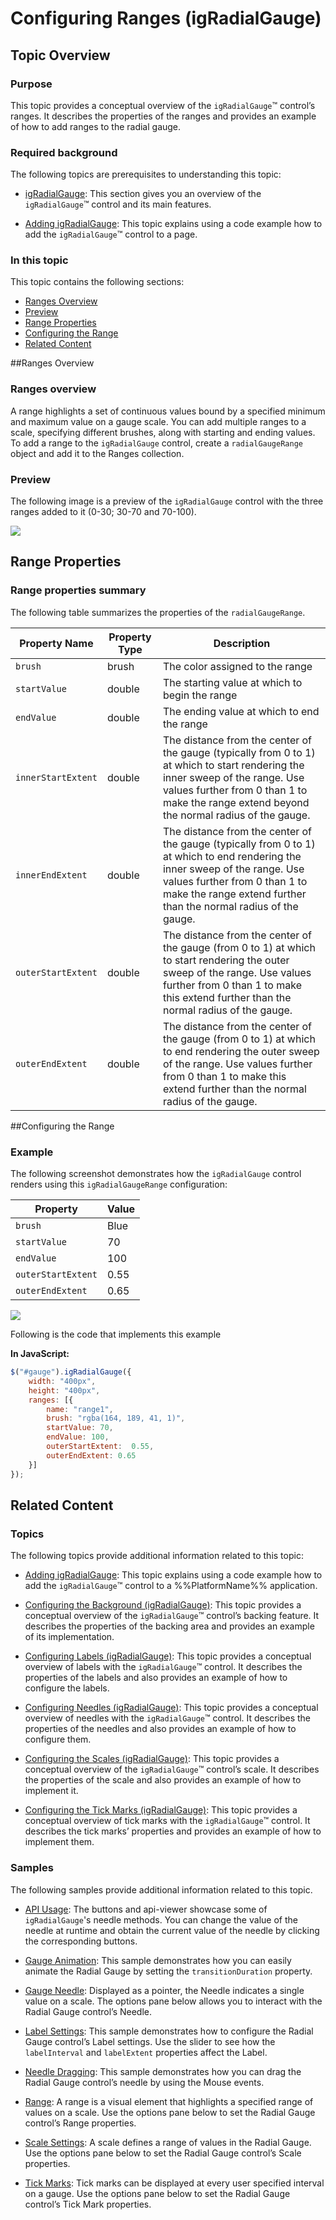 ﻿<!--
|metadata|
{
    "fileName": "igradialgauge-configuring-ranges",
    "controlName": "igRadialGauge",
    "tags": ["Charting","How Do I","Tips and Tricks"]
}
|metadata|
-->

# Configuring Ranges (igRadialGauge)



## Topic Overview
### Purpose

This topic provides a conceptual overview of the `igRadialGauge`™ control’s ranges. It describes the properties of the ranges and provides an example of how to add ranges to the radial gauge.

### Required background

The following topics are prerequisites to understanding this topic:

- [igRadialGauge](igRadialGauge.html): This section gives you an overview of the `igRadialGauge`™ control and its main features.

- [Adding igRadialGauge](igRadialGauge-Getting-Started-with-igRadialGauge.html): This topic explains using a code example how to add the `igRadialGauge`™ control to a page.

### In this topic

This topic contains the following sections:

-   [Ranges Overview](#overview)
-   [Preview](#preview)
-   [Range Properties](#range-properties)
-   [Configuring the Range](#config-range)
-   [Related Content](#RelatedContent)



##<a id="overview"></a>Ranges Overview 

### Ranges overview

A range highlights a set of continuous values bound by a specified minimum and maximum value on a gauge scale. You can add multiple ranges to a scale, specifying different brushes, along with starting and ending values. To add a range to the `igRadialGauge` control, create a `radialGaugeRange` object and add it to the Ranges collection.

### <a id="preview"></a>Preview

The following image is a preview of the `igRadialGauge` control with the three ranges added to it (0-30; 30-70 and 70-100).

![](images/jQuery_Range_01.png)



## <a id="range-properties"></a>Range Properties
### Range properties summary

The following table summarizes the properties of the `radialGaugeRange`.

Property Name| Property Type| Description
---|---|---
`brush`|brush|The color assigned to the range
`startValue`|double|The starting value at which to begin the range
`endValue`|double|The ending value at which to end the range
`innerStartExtent`|double|The distance from the center of the gauge (typically from 0 to 1) at which to start rendering the inner sweep of the range. Use values further from 0 than 1 to make the range extend beyond the normal radius of the gauge.
`innerEndExtent`|double|The distance from the center of the gauge (typically from 0 to 1) at which to end rendering the inner sweep of the range. Use values further from 0 than 1 to make the range extend further than the normal radius of the gauge.
`outerStartExtent`|double|The distance from the center of the gauge (from 0 to 1) at which to start rendering the outer sweep of the range. Use values further from 0 than 1 to make this extend further than the normal radius of the gauge.
`outerEndExtent`|double|The distance from the center of the gauge (from 0 to 1) at which to end rendering the outer sweep of the range. Use values further from 0 than 1 to make this extend further than the normal radius of the gauge.



##<a id="config-range"></a>Configuring the Range 

### Example

The following screenshot demonstrates how the `igRadialGauge` control renders using this `igRadialGaugeRange` configuration:

Property| Value
---|---
`brush`|Blue
`startValue`|70
`endValue`|100
`outerStartExtent`|0.55
`outerEndExtent`|0.65



![](images/jQuery_Range_02.png)

Following is the code that implements this example

 **In JavaScript:**  

```js 
$("#gauge").igRadialGauge({
	width: "400px",
	height: "400px",
	ranges: [{
		name: "range1",
		brush: "rgba(164, 189, 41, 1)",
		startValue: 70,
		endValue: 100,
		outerStartExtent:  0.55,
		outerEndExtent: 0.65
	}]                                      
});                                                                  
```


## <a id="RelatedContent"></a>Related Content
### Topics

The following topics provide additional information related to this topic:

- [Adding igRadialGauge](igRadialGauge-Getting-Started-with-igRadialGauge.html): This topic explains using a code example how to add the `igRadialGauge`™ control to a %%PlatformName%% application.

- [Configuring the Background (igRadialGauge)](igRadialGauge-Configuring-the-Backing.html): This topic provides a conceptual overview of the `igRadialGauge`™ control’s backing feature. It describes the properties of the backing area and provides an example of its implementation.

- [Configuring Labels (igRadialGauge)](igRadialGauge-Configuring-Labels.html): This topic provides a conceptual overview of labels with the `igRadialGauge`™ control. It describes the properties of the labels and also provides an example of how to configure the labels.

- [Configuring Needles (igRadialGauge)](igRadialGauge-Configuring-Needles.html): This topic provides a conceptual overview of needles with the `igRadialGauge`™ control. It describes the properties of the needles and also provides an example of how to configure them.

- [Configuring the Scales (igRadialGauge)](igRadialGauge-Configuring-the-Scales.html): This topic provides a conceptual overview of the `igRadialGauge`™ control’s scale. It describes the properties of the scale and also provides an example of how to implement it.

- [Configuring the Tick Marks (igRadialGauge)](igRadialGauge-Configuring-Tick-Marks.html): This topic provides a conceptual overview of tick marks with the `igRadialGauge`™ control. It describes the tick marks’ properties and provides an example of how to implement them.



### Samples

The following samples provide additional information related to this topic.

- [API Usage](%%SamplesUrl%%/radial-gauge/api-usage): The buttons and api-viewer showcase some of `igRadialGauge`'s needle methods. You can change the value of the needle at runtime and obtain the current value of the needle by clicking the corresponding buttons.

- [Gauge Animation](%%SamplesUrl%%/radial-gauge/motion-framework): This sample demonstrates how you can easily animate the Radial Gauge by setting the `transitionDuration` property.

- [Gauge Needle](%%SamplesUrl%%/radial-gauge/gauge-needle): Displayed as a pointer, the Needle indicates a single value on a scale. The options pane below allows you to interact with the Radial Gauge control’s Needle.

- [Label Settings](%%SamplesUrl%%/radial-gauge/label-settings): This sample demonstrates how to configure the Radial Gauge control’s Label settings. Use the slider to see how the `labelInterval` and `labelExtent` properties affect the Label.

- [Needle Dragging](%%SamplesUrl%%/radial-gauge/drag-needle): This sample demonstrates how you can drag the Radial Gauge control’s needle by using the Mouse events.

- [Range](%%SamplesUrl%%/radial-gauge/range): A range is a visual element that highlights a specified range of values on a scale. Use the options pane below to set the Radial Gauge control’s Range properties.

- [Scale Settings](%%SamplesUrl%%/radial-gauge/scale-settings): A scale defines a range of values in the Radial Gauge. Use the options pane below to set the Radial Gauge control’s Scale properties.

- [Tick Marks](%%SamplesUrl%%/radial-gauge/tickmarks): Tick marks can be displayed at every user specified interval on a gauge. Use the options pane below to set the Radial Gauge control’s Tick Mark properties.





 

 


